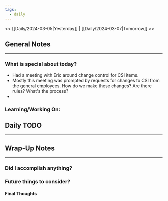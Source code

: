 ```yaml
---
tags:
  - daily
---
```


<< [[Daily/2024-03-05|Yesterday]] | [[Daily/2024-03-07|Tomorrow]] >>
## General Notes
---
### What is special about today?
- Had a meeting with Eric around change control for CSI items.
- Mostly this meeting was prompted by requests for changes to CSI from the general employees.  How do we make these changes?  Are there rules?  What's the process?
- 

### Learning/Working On:



## Daily TODO
---




## Wrap-Up Notes
---
### Did I accomplish anything?
### Future things to consider?
#### Final Thoughts

